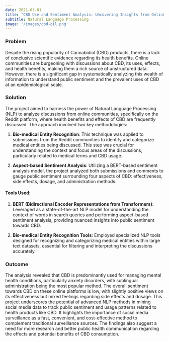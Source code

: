 ```yaml
---
date: 2021-03-01 
title: "CBD Use and Sentiment Analysis: Uncovering Insights from Online Communities"
subtitle: Natural Language Processing
image: '/images/cbd-oil.png'
---
```


### Problem
Despite the rising popularity of Cannabidiol (CBD) products, there is a lack of conclusive scientific evidence regarding its health benefits. Online communities are burgeoning with discussions about CBD, its uses, effects, and health benefits, making them a rich source of unstructured data. However, there is a significant gap in systematically analyzing this wealth of information to understand public sentiment and the prevalent uses of CBD at an epidemiological scale.

### Solution
The project aimed to harness the power of Natural Language Processing (NLP) to analyze discussions from online communities, specifically on the Reddit platform, where health benefits and effects of CBD are frequently discussed. The approach involved two key methodologies:

1. **Bio-medical Entity Recognition**: This technique was applied to submissions from the Reddit communities to identify and categorize medical entities being discussed. This step was crucial for understanding the context and focus areas of the discussions, particularly related to medical terms and CBD usage.

2. **Aspect-based Sentiment Analysis**: Utilizing a BERT-based sentiment analysis model, the project analyzed both submissions and comments to gauge public sentiment surrounding four aspects of CBD: effectiveness, side effects, dosage, and administration methods.

#### Tools Used:
1. **BERT (Bidirectional Encoder Representations from Transformers)**: Leveraged as a state-of-the-art NLP model for understanding the context of words in search queries and performing aspect-based sentiment analysis, providing nuanced insights into public sentiment towards CBD.

2. **Bio-medical Entity Recognition Tools**: Employed specialized NLP tools designed for recognizing and categorizing medical entities within large text datasets, essential for filtering and interpreting the discussions accurately.

### Outcome
The analysis revealed that CBD is predominantly used for managing mental health conditions, particularly anxiety disorders, with sublingual administration being the most popular method. The overall sentiment towards CBD on these online platforms is low, with slightly positive views on its effectiveness but mixed feelings regarding side effects and dosage. This project underscores the potential of advanced NLP methods in mining social media data to track public sentiment and usage patterns related to health products like CBD. It highlights the importance of social media surveillance as a fast, convenient, and cost-effective method to complement traditional surveillance sources. The findings also suggest a need for more research and better public health communication regarding the effects and potential benefits of CBD consumption.